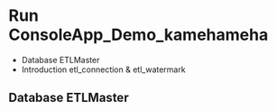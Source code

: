 Run ConsoleApp_Demo_kamehameha
==============================

- Database ETLMaster
- Introduction etl_connection & etl_watermark

## Database ETLMaster
